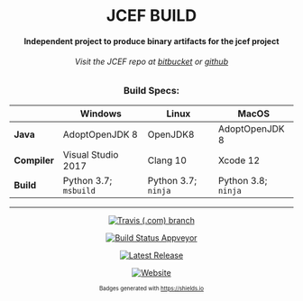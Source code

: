 <div id="title" align="center">
<h1>JCEF BUILD</h1>

<h4>Independent project to produce binary artifacts for the jcef project</h4>
<h6>Visit the JCEF repo at <a href="https://bitbucket.org/chromiumembedded/java-cef/src/master/">bitbucket</a> or <a href="https://github.com/chromiumembedded/java-cef">github</a> </h6>

### Build Specs:

|    |Windows|Linux|MacOS|
|----|-------|-----|-----|
|**Java**|AdoptOpenJDK 8|OpenJDK8|AdoptOpenJDK 8|
|**Compiler**|Visual Studio 2017|Clang 10|Xcode 12|
|**Build**|Python 3.7; `msbuild`|Python 3.7; `ninja`|Python 3.8; `ninja`|

</div>

---

<div id="badges" align="center">

[![Travis (.com) branch](https://img.shields.io/travis/com/OnufryKlaczynski/jcefbuild/master?label=osx%2Flinux&logo=travis-ci&logoColor=black&style=for-the-badge)](https://travis-ci.com/OnufryKlaczynski/jcefbuild)

[![Build Status Appveyor](https://img.shields.io/appveyor/build/smac89/jcefbuild?color=%2300c7f4&label=Windows%20x86%20%2F%20x64&logo=appveyor&logoColor=black&style=for-the-badge)](https://ci.appveyor.com/project/smac89/jcefbuild)

[![Latest Release](https://img.shields.io/github/release/jcefbuild/java-cef-build.svg?color=black&label=Latest%20Release&logoColor=black&logo=github&style=for-the-badge)](https://github.com/jcefbuild/java-cef-build/releases)

[![Website](https://img.shields.io/website?down_color=red&down_message=offline&label=read%20the%20docs&logo=java&logoColor=black&style=for-the-badge&up_message=online&url=https%3A%2F%2Fjcefbuild.github.io%2Fjcefbuild%2F)](https://jcefbuild.github.io/jcefbuild/)

<small><sup>Badges generated with https://shields.io</sup></small>
</div>
